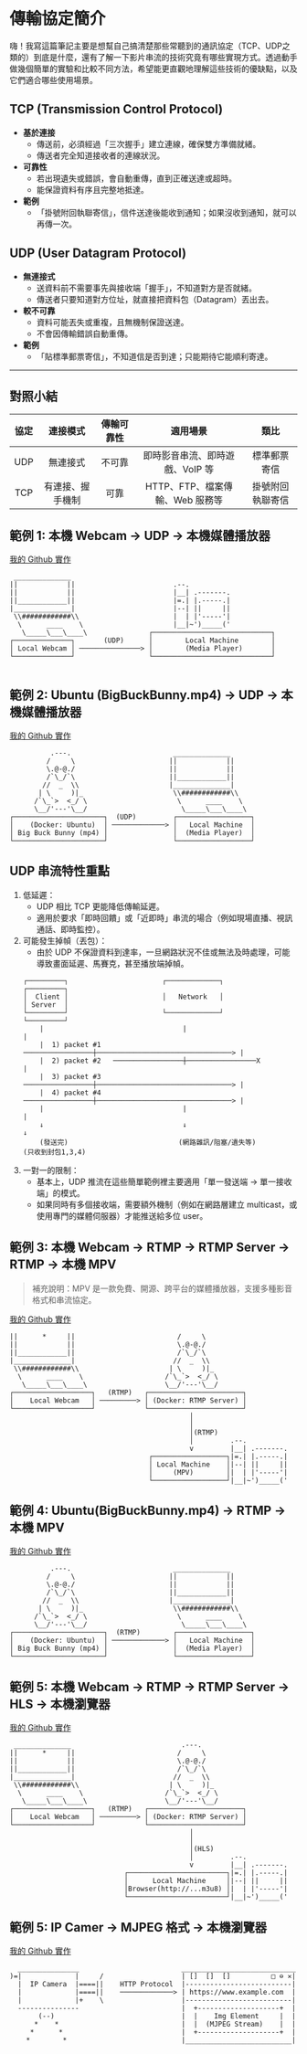 # 傳輸協定簡介

嗨！我寫這篇筆記主要是想幫自己搞清楚那些常聽到的通訊協定（TCP、UDP之類的）到底是什麼，還有了解一下影片串流的技術究竟有哪些實現方式。透過動手做幾個簡單的實驗和比較不同方法，希望能更直觀地理解這些技術的優缺點，以及它們適合哪些使用場景。

## TCP (Transmission Control Protocol)
- **基於連接**  
  - 傳送前，必須經過「三次握手」建立連線，確保雙方準備就緒。  
  - 傳送者完全知道接收者的連線狀況。
- **可靠性**  
  - 若出現遺失或錯誤，會自動重傳，直到正確送達或超時。  
  - 能保證資料有序且完整地抵達。
- **範例**  
  - 「掛號附回執聯寄信」，信件送達後能收到通知；如果沒收到通知，就可以再傳一次。


## UDP (User Datagram Protocol)
- **無連接式**  
  - 送資料前不需要事先與接收端「握手」，不知道對方是否就緒。  
  - 傳送者只要知道對方位址，就直接把資料包（Datagram）丟出去。
- **較不可靠**  
  - 資料可能丟失或重複，且無機制保證送達。  
  - 不會因傳輸錯誤自動重傳。
- **範例**  
  - 「貼標準郵票寄信」，不知道信是否到達；只能期待它能順利寄達。

---

## 對照小結

| 協定 | 連接模式        | 傳輸可靠性 | 適用場景                         | 類比              |
|:---:|:------------:|:------:|:---------------------------:|:----------------:|
| UDP | 無連接式        | 不可靠    | 即時影音串流、即時遊戲、VoIP 等   | 標準郵票寄信        |
| TCP | 有連接、握手機制 | 可靠      | HTTP、FTP、檔案傳輸、Web 服務等   | 掛號附回執聯寄信     |



## 範例 1: 本機 Webcam → UDP → 本機媒體播放器

[我的 Github 實作](https://github.com/ChiuWeiChung/live-streaming/tree/feature/udp-local-video)
``` 
 ______________
||            ||                        .--. 
||            ||                        |__| .-------.  
||____________||                        |=.| |.-----.|
|______________|                        |--| ||     ||  
 \\############\\                       |  | |'-----'| 
  \      ____    \                      |__|~')_____('
   \_____\___\____\               ┌─────────────────────────────┐
┌──────────────┐       (UDP)      │        Local Machine        │
│ Local Webcam │ ───────────────> │        (Media Player)       │
└──────────────┘                  └─────────────────────────────┘
                                 

```

## 範例 2: Ubuntu (BigBuckBunny.mp4)  → UDP → 本機媒體播放器
[我的 Github 實作](https://github.com/ChiuWeiChung/live-streaming/tree/feature/udp-webcam)
``` 
          .---.                         ______________       
         /     \                       ||            ||     
         \.@-@./                       ||            ||      
         /`\_/`\                       ||____________||       
        //  _  \\                      |______________|     
       | \     )|_                      \\############\\      
      /`\_`>  <_/ \                      \      ____    \    
      \__/'---'\__/                       \_____\___\____\  
┌──────────────────────┐  (UDP)         ┌──────────────────┐
│    (Docker: Ubuntu)  │ ─────────────> │   Local Machine  │
│ Big Buck Bunny (mp4) │                │  (Media Player)  │
└──────────────────────┘                └──────────────────┘
```


## UDP 串流特性重點
1. 低延遲：
    * UDP 相比 TCP 更能降低傳輸延遲。
    * 適用於要求「即時回饋」或「近即時」串流的場合（例如現場直播、視訊通話、即時監控）。
2. 可能發生掉幀（丟包）：
    * 由於 UDP 不保證資料到達率，一旦網路狀況不佳或無法及時處理，可能導致畫面延遲、馬賽克，甚至播放端掉幀。
    ```
    ┌─────────┐                       ┌─────────────┐                      ┌─────────┐
    │  Client │                       │   Network   │                      │ Server  │
    └─────────┘                       └─────────────┘                      └─────────┘
        |                                  |                                   |
        |  1) packet #1   ─────────────────┼─────────────────────────────────> |
        |  2) packet #2   ─────────────────┼─────────────────X                 |
        |  3) packet #3   ─────────────────┼─────────────────────────────────> |
        |  4) packet #4   ─────────────────┼─────────────────────────────────> |
        |                                  |                                   |
        ↓                                  ↓                                   ↓
        (發送完)                           (網路雜訊/阻塞/遺失等)              (只收到封包1,3,4)
    ```
1. 一對一的限制：
    * 基本上，UDP 推流在這些簡單範例裡主要適用「單一發送端 → 單一接收端」的模式。
    * 如果同時有多個接收端，需要額外機制（例如在網路層建立 multicast，或使用專門的媒體伺服器）才能推送給多位 user。


## 範例 3: 本機 Webcam → RTMP → RTMP Server → RTMP → 本機 MPV

> 補充說明：MPV 是一款免費、開源、跨平台的媒體播放器，支援多種影音格式和串流協定。

[我的 Github 實作](https://github.com/ChiuWeiChung/live-streaming/tree/feature/rtmp-webcam)

``` ______________                           .---.     
||      *     ||                         /     \        
||            ||                         \.@-@./    
||____________||                         /`\_/`\    
|______________|                        //  _  \\   
 \\############\\                      | \     )|_  
  \      ____    \                    /`\_`>  <_/ \ 
   \_____\___\____\                   \__/'---'\__/ 
┌───────────────────┐   (RTMP)   ┌───────────────────────┐
│    Local Webcam   │ ─────────> │ (Docker: RTMP Server) │
└───────────────────┘            └───────────────────────┘
                                            │
                                            │ 
                                            │(RTMP)
                                            │         .--.
                                            v         |__| .-------.
                                  ┌──────────────────┐|=.| |.-----.|
                                  │ Local Machine    │|--| ||     ||
                                  │     (MPV)        │|  | |'-----'|
                                  └──────────────────┘|__|~')_____('
```
                  
## 範例 4: Ubuntu(BigBuckBunny.mp4) → RTMP → 本機 MPV

[我的 Github 實作](https://github.com/ChiuWeiChung/live-streaming/tree/feature/rtmp-local-video)

``` 
          .---.                         ______________       
         /     \                       ||            ||     
         \.@-@./                       ||            ||      
         /`\_/`\                       ||____________||       
        //  _  \\                      |______________|     
       | \     )|_                      \\############\\      
      /`\_`>  <_/ \                      \      ____    \    
      \__/'---'\__/                       \_____\___\____\  
┌──────────────────────┐  (RTMP)        ┌──────────────────┐
│    (Docker: Ubuntu)  │ ─────────────> │   Local Machine  │
│ Big Buck Bunny (mp4) │                │  (Media Player)  │
└──────────────────────┘                └──────────────────┘
```

## 範例 5: 本機 Webcam → RTMP → RTMP Server → HLS → 本機瀏覽器

[我的 Github 實作](https://github.com/ChiuWeiChung/live-streaming/tree/feature/hls)

```
 ______________                           .---.     
||      *     ||                         /     \        
||            ||                         \.@-@./    
||____________||                         /`\_/`\    
|______________|                        //  _  \\   
 \\############\\                      | \     )|_  
  \      ____    \                    /`\_`>  <_/ \ 
   \_____\___\____\                   \__/'---'\__/ 
┌───────────────────┐   (RTMP)   ┌───────────────────────┐
│    Local Webcam   │ ─────────> │ (Docker: RTMP Server) │
└───────────────────┘            └───────────────────────┘
                                            │
                                            │ 
                                            │(HLS)
                                            │         .--.
                                            v         |__| .-------.
                            ┌────────────────────────┐|=.| |.-----.|
                            │      Local Machine     │|--| ||     ||
                            │Browser(http://...m3u8) │|  | |'-----'|
                            └────────────────────────┘|__|~')_____('
```


## 範例 5: IP Camer → MJPEG 格式 → 本機瀏覽器

[我的 Github 實作](https://github.com/ChiuWeiChung/live-streaming/tree/feature/ipcam-streaming)

```
  _______________                         ____________________________                                              
)=|             |     /                   | []  []  []          □ ⊖ ✕|                                              
  |  IP Camera  |====||    HTTP Protocol  |--------------------------|                                              
  |             |====||    ─────────────> | https://www.example.com  |                                              
  |             |+    \                   |--------------------------|                                                  
  ---------------                         |  +--------------------+  |                                                
       (--)                               |  |    Img Element     |  |                                              
      *    *                              |  |  (MJPEG Stream)    |  |                                              
     *      *                             |  +--------------------+  |  
    *        *                            |__________________________|  
```